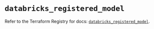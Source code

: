 # `databricks_registered_model`

Refer to the Terraform Registry for docs: [`databricks_registered_model`](https://registry.terraform.io/providers/databricks/databricks/1.63.0/docs/resources/registered_model).
